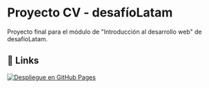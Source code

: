
# Proyecto CV - desafíoLatam

Proyecto final para el módulo de "Introducción al desarrollo web" de desafíoLatam.



## 🔗 Links

[![Despliegue en GitHub Pages](https://img.shields.io/badge/Enlace_a_mi_proyecto-GitHub%20Pages-blue?style=for-the-badge&logo=github)](rockaranza.github.io)
